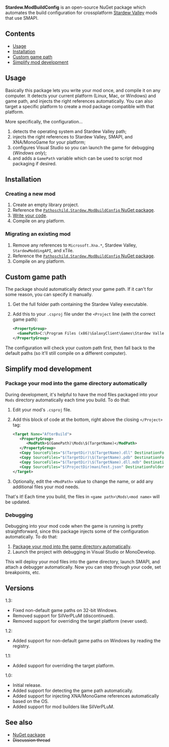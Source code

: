 ﻿**Stardew.ModBuildConfig** is an open-source NuGet package which automates the build configuration
for crossplatform [Stardew Valley](http://stardewvalley.net/) mods that use SMAPI.

## Contents
* [Usage](#usage)
* [Installation](#installation)
* [Custom game path](#custom-game-path)
* [Simplify mod development](#simplify-mod-development)

## Usage
Basically this package lets you write your mod once, and compile it on any computer. It detects
your current platform (Linux, Mac, or Windows) and game path, and injects the right references
automatically. You can also target a specific platform to create a mod package compatible with that
platform.

More specifically, the configuration...

1. detects the operating system and Stardew Valley path;
2. injects the right references to Stardew Valley, SMAPI, and XNA/MonoGame for your platform;
3. configures Visual Studio so you can launch the game for debugging (_Windows only_);
4. and adds a `GamePath` variable which can be used to script mod packaging if desired.

## Installation
### Creating a new mod
1. Create an empty library project.
2. Reference the [`Pathoschild.Stardew.ModBuildConfig` NuGet package](https://www.nuget.org/packages/Pathoschild.Stardew.ModBuildConfig).
3. [Write your code](http://canimod.com/guides/creating-a-smapi-mod).
4. Compile on any platform.

### Migrating an existing mod
1. Remove any references to `Microsoft.Xna.*`, Stardew Valley, `StardewModdingAPI`, and xTile.
2. Reference the [`Pathoschild.Stardew.ModBuildConfig` NuGet package](https://www.nuget.org/packages/Pathoschild.Stardew.ModBuildConfig).
3. Compile on any platform.

## Custom game path
The package should automatically detect your game path. If it can't for some reason, you
can specify it manually.

1. Get the full folder path containing the Stardew Valley executable.
2. Add this to your `.csproj` file under the `<Project` line (with the correct game path):
   
   ```xml
   <PropertyGroup>
     <GamePath>C:\Program Files (x86)\GalaxyClient\Games\Stardew Valley</GamePath>
   </PropertyGroup>
   ```

The configuration will check your custom path first, then fall back to the default paths (so it'll
still compile on a different computer).

## Simplify mod development
### Package your mod into the game directory automatically
During development, it's helpful to have the mod files packaged into your `Mods` directory automatically each time you build. To do that:

1. Edit your mod's `.csproj` file.
2. Add this block of code at the bottom, right above the closing `</Project>` tag:

   ```xml
   <Target Name="AfterBuild">
      <PropertyGroup>
         <ModPath>$(GamePath)\Mods\$(TargetName)</ModPath>
      </PropertyGroup>
      <Copy SourceFiles="$(TargetDir)\$(TargetName).dll" DestinationFolder="$(ModPath)" />
      <Copy SourceFiles="$(TargetDir)\$(TargetName).pdb" DestinationFolder="$(ModPath)" Condition="Exists('$(TargetDir)\$(TargetName).pdb')" />
      <Copy SourceFiles="$(TargetDir)\$(TargetName).dll.mdb" DestinationFolder="$(ModPath)" Condition="Exists('$(TargetDir)\$(TargetName).dll.mdb')" />
      <Copy SourceFiles="$(ProjectDir)manifest.json" DestinationFolder="$(ModPath)" />
   </Target>
   ```
3. Optionally, edit the `<ModPath>` value to change the name, or add any additional files your mod needs.

That's it! Each time you build, the files in `<game path>\Mods\<mod name>` will be updated.

### Debugging
Debugging into your mod code when the game is running is pretty straightforward, since this package injects some of the configuration automatically. To do that:

1. [Package your mod into the game directory automatically](#package-your-mod-into-the-game-directory-automatically).
2. Launch the project with debugging in Visual Studio or MonoDevelop.

This will deploy your mod files into the game directory, launch SMAPI, and attach a debugger automatically. Now you can step through your code, set breakpoints, etc.

## Versions
1.3:
* Fixed non-default game paths on 32-bit Windows.
* Removed support for SilVerPLuM (discontinued).
* Removed support for overriding the target platform (never used).

1.2:
* Added support for non-default game paths on Windows by reading the registry.

1.1:
* Added support for overriding the target platform.

1.0:
* Initial release.
* Added support for detecting the game path automatically.
* Added support for injecting XNA/MonoGame references automatically based on the OS.
* Added support for mod builders like SilVerPLuM.

## See also
* [NuGet package](https://www.nuget.org/packages/Pathoschild.Stardew.ModBuildConfig)
* <s>Discussion thread</s>

